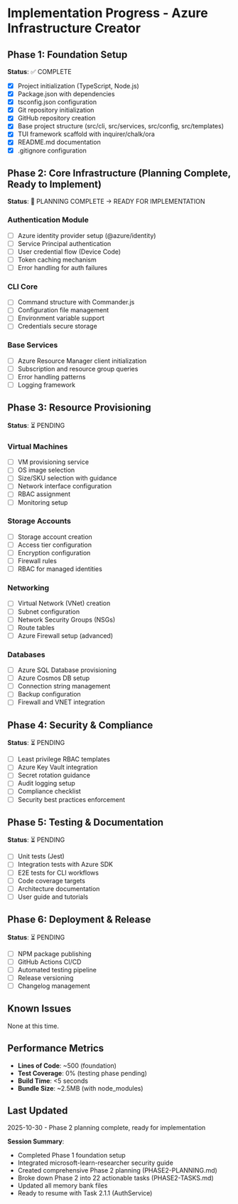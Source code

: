 # Implementation Progress - Azure Infrastructure Creator

## Phase 1: Foundation Setup

**Status**: ✅ COMPLETE

- [x] Project initialization (TypeScript, Node.js)
- [x] Package.json with dependencies
- [x] tsconfig.json configuration
- [x] Git repository initialization
- [x] GitHub repository creation
- [x] Base project structure (src/cli, src/services, src/config, src/templates)
- [x] TUI framework scaffold with inquirer/chalk/ora
- [x] README.md documentation
- [x] .gitignore configuration

## Phase 2: Core Infrastructure (Planning Complete, Ready to Implement)

**Status**: 🔄 PLANNING COMPLETE → READY FOR IMPLEMENTATION

### Authentication Module
- [ ] Azure identity provider setup (@azure/identity)
- [ ] Service Principal authentication
- [ ] User credential flow (Device Code)
- [ ] Token caching mechanism
- [ ] Error handling for auth failures

### CLI Core
- [ ] Command structure with Commander.js
- [ ] Configuration file management
- [ ] Environment variable support
- [ ] Credentials secure storage

### Base Services
- [ ] Azure Resource Manager client initialization
- [ ] Subscription and resource group queries
- [ ] Error handling patterns
- [ ] Logging framework

## Phase 3: Resource Provisioning

**Status**: ⏳ PENDING

### Virtual Machines
- [ ] VM provisioning service
- [ ] OS image selection
- [ ] Size/SKU selection with guidance
- [ ] Network interface configuration
- [ ] RBAC assignment
- [ ] Monitoring setup

### Storage Accounts
- [ ] Storage account creation
- [ ] Access tier configuration
- [ ] Encryption configuration
- [ ] Firewall rules
- [ ] RBAC for managed identities

### Networking
- [ ] Virtual Network (VNet) creation
- [ ] Subnet configuration
- [ ] Network Security Groups (NSGs)
- [ ] Route tables
- [ ] Azure Firewall setup (advanced)

### Databases
- [ ] Azure SQL Database provisioning
- [ ] Azure Cosmos DB setup
- [ ] Connection string management
- [ ] Backup configuration
- [ ] Firewall and VNET integration

## Phase 4: Security & Compliance

**Status**: ⏳ PENDING

- [ ] Least privilege RBAC templates
- [ ] Azure Key Vault integration
- [ ] Secret rotation guidance
- [ ] Audit logging setup
- [ ] Compliance checklist
- [ ] Security best practices enforcement

## Phase 5: Testing & Documentation

**Status**: ⏳ PENDING

- [ ] Unit tests (Jest)
- [ ] Integration tests with Azure SDK
- [ ] E2E tests for CLI workflows
- [ ] Code coverage targets
- [ ] Architecture documentation
- [ ] User guide and tutorials

## Phase 6: Deployment & Release

**Status**: ⏳ PENDING

- [ ] NPM package publishing
- [ ] GitHub Actions CI/CD
- [ ] Automated testing pipeline
- [ ] Release versioning
- [ ] Changelog management

## Known Issues

None at this time.

## Performance Metrics

- **Lines of Code**: ~500 (foundation)
- **Test Coverage**: 0% (testing phase pending)
- **Build Time**: <5 seconds
- **Bundle Size**: ~2.5MB (with node_modules)

## Last Updated

2025-10-30 - Phase 2 planning complete, ready for implementation

**Session Summary**:
- Completed Phase 1 foundation setup
- Integrated microsoft-learn-researcher security guide
- Created comprehensive Phase 2 planning (PHASE2-PLANNING.md)
- Broke down Phase 2 into 22 actionable tasks (PHASE2-TASKS.md)
- Updated all memory bank files
- Ready to resume with Task 2.1.1 (AuthService)

